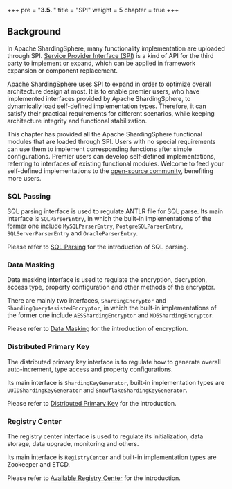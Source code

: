 +++
pre = "<b>3.5. </b>"
title = "SPI"
weight = 5
chapter = true
+++

## Background

In Apache ShardingSphere, many functionality implementation are uploaded through SPI. [Service Provider Interface (SPI)](https://docs.oracle.com/javase/tutorial/sound/SPI-intro.html) is a kind of API for the third party to implement or expand, which can be applied in framework expansion or component replacement.

Apache ShardingSphere uses SPI to expand in order to optimize overall architecture design at most. It is to enable premier users, who have implemented interfaces provided by Apache ShardingSphere, to dynamically load self-defined implementation types. Therefore, it can satisfy their practical requirements for different scenarios, while keeping architecture integrity and functional stabilization.

This chapter has provided all the Apache ShardingSphere functional modules that are loaded through SPI. Users with no special requirements can use them to implement corresponding functions after simple configurations. Premier users can develop self-defined implementations, referring to interfaces of existing functional modules. Welcome to feed your self-defined implementations to the [open-source community](https://github.com/apache/incubator-shardingsphere/pulls), benefiting more users.

### SQL Passing

SQL parsing interface is used to regulate ANTLR file for SQL parse.
Its main interface is `SQLParserEntry`, in which the built-in implementations of the former one include `MySQLParserEntry`, `PostgreSQLParserEntry`, `SQLServerParserEntry` and `OracleParserEntry`.

Please refer to [SQL Parsing](/en/features/sharding/principle/parse/) for the introduction of SQL parsing.

### Data Masking

Data masking interface is used to regulate the encryption, decryption, access type, property configuration and other methods of the encryptor.

There are mainly two interfaces, `ShardingEncryptor` and `ShardingQueryAssistedEncryptor`, in which the built-in implementations of the former one include `AESShardingEncryptor` and `MD5ShardingEncryptor`. 

Please refer to [Data Masking](/en/features/orchestration/encrypt/) for the introduction of encryption.

### Distributed Primary Key

The distributed primary key interface is to regulate how to generate overall auto-increment, type access and property configurations.

Its main interface is `ShardingKeyGenerator`, built-in implementation types are `UUIDShardingKeyGenerator` and `SnowflakeShardingKeyGenerator`.

Please refer to [Distributed Primary Key](/en/features/sharding/other-features/key-generator/) for the introduction.

### Registry Center

The registry center interface is used to regulate its initialization, data storage, data upgrade, monitoring and others.

Its main interface is `RegistryCenter` and built-in implementation types are Zookeeper and ETCD.

Please refer to [Available Registry Center](/en/features/orchestration/supported-registry-repo/) for the introduction.
